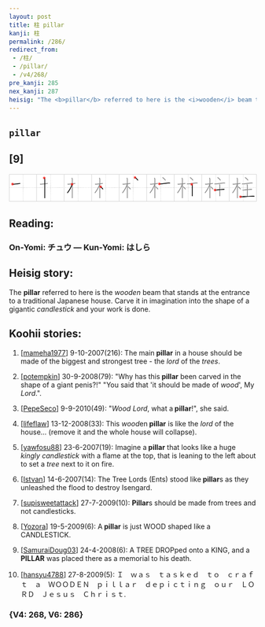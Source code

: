 ```yaml
---
layout: post
title: 柱 pillar
kanji: 柱
permalink: /286/
redirect_from:
 - /柱/
 - /pillar/
 - /v4/268/
pre_kanji: 285
nex_kanji: 287
heisig: "The <b>pillar</b> referred to here is the <i>wooden</i> beam that stands at the entrance to a traditional Japanese house. Carve it in imagination into the shape of a gigantic <i>candlestick</i> and your work is done."
---
```


## `pillar`

## [9]

<div class="stroke"><img src="../images/E69FB1.png" /></div>

## Reading:

### On-Yomi: チュウ &mdash; Kun-Yomi: はしら

## Heisig story:

The <b>pillar</b> referred to here is the <i>wooden</i> beam that stands at the entrance to a traditional Japanese house. Carve it in imagination into the shape of a gigantic <i>candlestick</i> and your work is done.

## Koohii stories:

1) [<a href="http://kanji.koohii.com/profile/mameha1977">mameha1977</a>] 9-10-2007(216): The main<strong> pillar</strong> in a house should be made of the biggest and strongest tree - the <em>lord</em> of the <em>trees</em>.

2) [<a href="http://kanji.koohii.com/profile/potempkin">potempkin</a>] 30-9-2008(79): &quot;Why has this<strong> pillar</strong> been carved in the shape of a giant penis?!&quot; &quot;You said that &#039;it should be made of <em>wood</em>&#039;, My <em>Lord</em>.&quot;.

3) [<a href="http://kanji.koohii.com/profile/PepeSeco">PepeSeco</a>] 9-9-2010(49): &quot;<em>Wood</em> <em>Lord</em>, what a<strong> pillar</strong>!&quot;, she said.

4) [<a href="http://kanji.koohii.com/profile/lifeflaw">lifeflaw</a>] 13-12-2008(33): This <em>wood</em>en<strong> pillar</strong> is like the <em>lord</em> of the house... (remove it and the whole house will collapse).

5) [<a href="http://kanji.koohii.com/profile/yawfosu88">yawfosu88</a>] 23-6-2007(19): Imagine a<strong> pillar</strong> that looks like a huge <em>kingly candlestick</em> with a flame at the top, that is leaning to the left about to set a <em>tree</em> next to it on fire.

6) [<a href="http://kanji.koohii.com/profile/Istvan">Istvan</a>] 14-6-2007(14): The Tree Lords (Ents) stood like<strong> pillar</strong>s as they unleashed the flood to destroy Isengard.

7) [<a href="http://kanji.koohii.com/profile/supisweetattack">supisweetattack</a>] 27-7-2009(10): <strong>Pillar</strong>s should be made from trees and not candlesticks.

8) [<a href="http://kanji.koohii.com/profile/Yozora">Yozora</a>] 19-5-2009(6): A<strong> pillar</strong> is just WOOD shaped like a CANDLESTICK.

9) [<a href="http://kanji.koohii.com/profile/SamuraiDoug03">SamuraiDoug03</a>] 24-4-2008(6): A TREE DROPped onto a KING, and a<strong> PILLAR</strong> was placed there as a memorial to his death.

10) [<a href="http://kanji.koohii.com/profile/hansyu4788">hansyu4788</a>] 27-8-2009(5): Ｉ　ｗａｓ　ｔａｓｋｅｄ　ｔｏ　ｃｒａｆｔ　ａ　ＷＯＯＤＥＮ　ｐｉｌｌａｒ　ｄｅｐｉｃｔｉｎｇ　ｏｕｒ　ＬＯＲＤ　Ｊｅｓｕｓ　Ｃｈｒｉｓｔ.

### {V4: 268, V6: 286}
